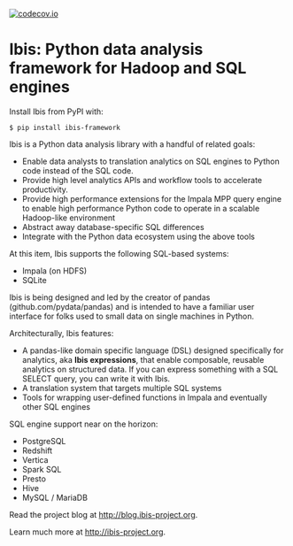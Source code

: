 [![codecov.io](http://codecov.io/github/cloudera/ibis/coverage.svg?branch=master)](http://codecov.io/github/cloudera/ibis?branch=master)

# Ibis: Python data analysis framework for Hadoop and SQL engines

Install Ibis from PyPI with:

    $ pip install ibis-framework

Ibis is a Python data analysis library with a handful of related goals:

- Enable data analysts to translation analytics on SQL engines to
  Python code instead of the SQL code.
- Provide high level analytics APIs and workflow tools to accelerate
  productivity.
- Provide high performance extensions for the Impala MPP query engine to enable
  high performance Python code to operate in a scalable Hadoop-like environment
- Abstract away database-specific SQL differences
- Integrate with the Python data ecosystem using the above tools

At this item, Ibis supports the following SQL-based systems:

- Impala (on HDFS)
- SQLite

Ibis is being designed and led by the creator of pandas
(github.com/pydata/pandas) and is intended to have a familiar user interface
for folks used to small data on single machines in Python.

Architecturally, Ibis features:

- A pandas-like domain specific language (DSL) designed specifically for
  analytics, aka **Ibis expressions**, that enable composable, reusable
  analytics on structured data. If you can express something with a SQL SELECT
  query, you can write it with Ibis.
- A translation system that targets multiple SQL systems
- Tools for wrapping user-defined functions in Impala and eventually other SQL
  engines

SQL engine support near on the horizon:

- PostgreSQL
- Redshift
- Vertica
- Spark SQL
- Presto
- Hive
- MySQL / MariaDB

Read the project blog at http://blog.ibis-project.org.

Learn much more at http://ibis-project.org.
